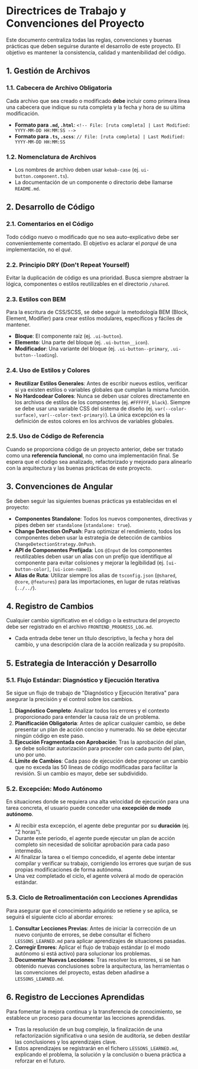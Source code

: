 <!-- File: d:\desarrollos\countries2\frontend\WORKING_GUIDELINES.md | Last Modified: 2025-10-19 -->

# Directrices de Trabajo y Convenciones del Proyecto

Este documento centraliza todas las reglas, convenciones y buenas prácticas que deben seguirse durante el desarrollo de este proyecto. El objetivo es mantener la consistencia, calidad y mantenibilidad del código.

## 1. Gestión de Archivos

### 1.1. Cabecera de Archivo Obligatoria

Cada archivo que sea creado o modificado **debe** incluir como primera línea una cabecera que indique su ruta completa y la fecha y hora de su última modificación.

-   **Formato para `.md`, `.html`**: `<!-- File: [ruta completa] | Last Modified: YYYY-MM-DD HH:MM:SS -->`
-   **Formato para `.ts`, `.scss`**: `// File: [ruta completa] | Last Modified: YYYY-MM-DD HH:MM:SS`

### 1.2. Nomenclatura de Archivos

-   Los nombres de archivo deben usar `kebab-case` (ej. `ui-button.component.ts`).
-   La documentación de un componente o directorio debe llamarse `README.md`.

## 2. Desarrollo de Código

### 2.1. Comentarios en el Código

Todo código nuevo o modificado que no sea auto-explicativo debe ser convenientemente comentado. El objetivo es aclarar el *porqué* de una implementación, no el *qué*.

### 2.2. Principio DRY (Don't Repeat Yourself)

Evitar la duplicación de código es una prioridad. Busca siempre abstraer la lógica, componentes o estilos reutilizables en el directorio `/shared`.

### 2.3. Estilos con BEM

Para la escritura de CSS/SCSS, se debe seguir la metodología BEM (Block, Element, Modifier) para crear estilos modulares, específicos y fáciles de mantener.

-   **Bloque**: El componente raíz (ej. `.ui-button`).
-   **Elemento**: Una parte del bloque (ej. `.ui-button__icon`).
-   **Modificador**: Una variante del bloque (ej. `.ui-button--primary`, `.ui-button--loading`).

### 2.4. Uso de Estilos y Colores

-   **Reutilizar Estilos Generales**: Antes de escribir nuevos estilos, verificar si ya existen estilos o variables globales que cumplan la misma función.
-   **No Hardcodear Colores**: Nunca se deben usar colores directamente en los archivos de estilos de los componentes (ej. `#FFFFFF`, `black`). Siempre se debe usar una variable CSS del sistema de diseño (ej. `var(--color-surface)`, `var(--color-text-primary)`). La única excepción es la definición de estos colores en los archivos de variables globales.

### 2.5. Uso de Código de Referencia

Cuando se proporciona código de un proyecto anterior, debe ser tratado como una **referencia funcional**, no como una implementación final. Se espera que el código sea analizado, refactorizado y mejorado para alinearlo con la arquitectura y las buenas prácticas de este proyecto.

## 3. Convenciones de Angular

Se deben seguir las siguientes buenas prácticas ya establecidas en el proyecto:

-   **Componentes Standalone**: Todos los nuevos componentes, directivas y pipes deben ser `standalone` (`standalone: true`).
-   **Change Detection OnPush**: Para optimizar el rendimiento, todos los componentes deben usar la estrategia de detección de cambios `ChangeDetectionStrategy.OnPush`.
-   **API de Componentes Prefijada**: Los `@Input` de los componentes reutilizables deben usar un alias con un prefijo que identifique al componente para evitar colisiones y mejorar la legibilidad (ej. `[ui-button-color]`, `[ui-icon-name]`).
-   **Alias de Ruta**: Utilizar siempre los alias de `tsconfig.json` (`@shared`, `@core`, `@features`) para las importaciones, en lugar de rutas relativas (`../../`).

## 4. Registro de Cambios

Cualquier cambio significativo en el código o la estructura del proyecto debe ser registrado en el archivo `FRONTEND_PROGRESS_LOG.md`.

-   Cada entrada debe tener un título descriptivo, la fecha y hora del cambio, y una descripción clara de la acción realizada y su propósito.

## 5. Estrategia de Interacción y Desarrollo

### 5.1. Flujo Estándar: Diagnóstico y Ejecución Iterativa

Se sigue un flujo de trabajo de "Diagnóstico y Ejecución Iterativa" para asegurar la precisión y el control sobre los cambios.

1.  **Diagnóstico Completo**: Analizar todos los errores y el contexto proporcionado para entender la causa raíz de un problema.
2.  **Planificación Obligatoria**: Antes de aplicar cualquier cambio, se debe presentar un plan de acción conciso y numerado. No se debe ejecutar ningún código en este paso.
3.  **Ejecución Fragmentada con Aprobación**: Tras la aprobación del plan, se debe solicitar autorización para proceder con cada punto del plan, uno por uno.
4.  **Límite de Cambios**: Cada paso de ejecución debe proponer un cambio que no exceda las 50 líneas de código modificadas para facilitar la revisión. Si un cambio es mayor, debe ser subdividido.

### 5.2. Excepción: Modo Autónomo

En situaciones donde se requiera una alta velocidad de ejecución para una tarea concreta, el usuario puede conceder una **excepción de modo autónomo**.

-   Al recibir esta excepción, el agente debe preguntar por su **duración** (ej. "2 horas").
-   Durante este periodo, el agente puede ejecutar un plan de acción completo sin necesidad de solicitar aprobación para cada paso intermedio.
-   Al finalizar la tarea o el tiempo concedido, el agente debe intentar compilar y verificar su trabajo, corrigiendo los errores que surjan de sus propias modificaciones de forma autónoma.
-   Una vez completado el ciclo, el agente volverá al modo de operación estándar.

### 5.3. Ciclo de Retroalimentación con Lecciones Aprendidas

Para asegurar que el conocimiento adquirido se retiene y se aplica, se seguirá el siguiente ciclo al abordar errores:

1.  **Consultar Lecciones Previas**: Antes de iniciar la corrección de un nuevo conjunto de errores, se debe consultar el fichero `LESSONS_LEARNED.md` para aplicar aprendizajes de situaciones pasadas.
2.  **Corregir Errores**: Aplicar el flujo de trabajo estándar (o el modo autónomo si está activo) para solucionar los problemas.
3.  **Documentar Nuevas Lecciones**: Tras resolver los errores, si se han obtenido nuevas conclusiones sobre la arquitectura, las herramientas o las convenciones del proyecto, estas deben añadirse a `LESSONS_LEARNED.md`.

## 6. Registro de Lecciones Aprendidas

Para fomentar la mejora continua y la transferencia de conocimiento, se establece un proceso para documentar las lecciones aprendidas.

-   Tras la resolución de un bug complejo, la finalización de una refactorización significativa o una sesión de auditoría, se deben destilar las conclusiones y los aprendizajes clave.
-   Estos aprendizajes se registrarán en el fichero `LESSONS_LEARNED.md`, explicando el problema, la solución y la conclusión o buena práctica a reforzar en el futuro.